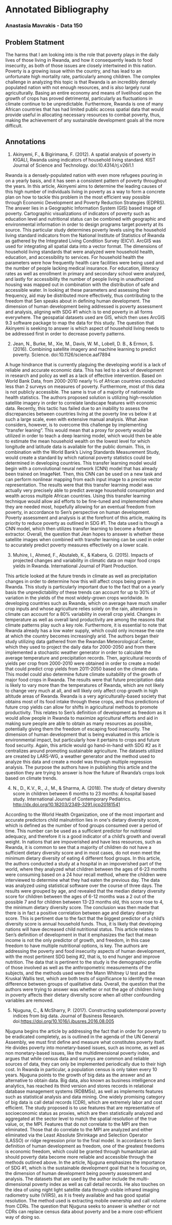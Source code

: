 # Annotated Bibliography
### Anastasia Mavrakis - Data 150

## Problem Statment

The harms that I am looking into is the role that poverty plays in the daily lives of those living in Rwanda, and how it consequently leads to food insecurity, as both of those issues are closely intertwined in this nation. Poverty is a growing issue within the country, and has lead to an unfortunate high mortality rate, particularly among children. The complex challenge in analyzing this topic is that Rwanda is an incredibly densely populated nation with not enough resources, and is also largely rural agriculturally. Basing an entire economy and means of livelihood upon the growth of crops has proved detrimental, particularly as fluctuations in climate continue to be unpredictable. Furthermore, Rwanda is one of many African countries that has had limited public access spatial data that would provide useful in allocating necessary resources to combat poverty, thus, making the achievement of any sustainable development goals all the more difficult.

## Annotations

1. Akinyemi, F., &amp; Bigirimana, F. (2012). A spatial analysis of poverty in KIGALI, Rwanda using indicators of household living standard. KIST Journal of Science and Technology. doi:10.4314/rj.v26i1.1

Rwanda is a densely-populated nation with even more refugees pouring in on a yearly basis, and it has seen a consistent pattern of poverty throughout the years. In this article, Akinyemi aims to determine the leading causes of this high number of individuals living in poverty as a way to form a concrete plan on how to tackle this problem in the most efficient way possible through Economic Development and Poverty Reduction Strategies (EDPRS). The answer lies in a Geographic Information System (GIS) based image  of poverty. Cartographic visualizations of indicators of poverty such as education level and nutritional status can be combined with geographic and environmental information in order to design programs target poverty at its source. This particular study determines poverty levels using the household living standard indicators from the National Institute of Statistics of Rwanda as gathered by the Integrated Living Condition Survey (EICV). ArcGIS was used for integrating all spatial data into a vector format. The dimensions of household living standards that were analyzed were household health, education, and accessibility to services. For household health the parameters were how frequently health care facilities were being used and the number of people lacking medical insurance. For education, illiteracy rates as well as enrollment in primary and secondary school were analyzed, and lastly for accessibility the number of people living in unauthorized housing was mapped out in combination with the distribution of safe and accessible water. In looking at these parameters and assessing their frequency, aid may be distributed more effectively, thus contributing to the freedom that Sen speaks about in defining human development. The dimension of human development being addressed is poverty assessment and analysis, aligning with SDG #1 which is to end poverty in all forms everywhere. The geospatial datasets used are GIS, which then uses ArcGIS 9.3 software package to map the data for this study. The question that Akinyemi is seeking to answer is which aspect of household living needs to be addressed first in order to decrease poverty patterns. 

2. Jean, N., Burke, M., Xie, M., Davis, W. M., Lobell, D. B., &amp; Ermon, S. (2016). Combining satellite imagery and machine learning to predict poverty. Science. doi:10.1126/science.aaf7894

A huge hindrance that is currently plaguing the developing world is a lack of reliable and accurate economic data. This has led to a lack of development in research and policy as well as a lack of effective intervention. Based on World Bank Data, from 2000-2010 nearly ⅔ of African countries conducted less than 2 surveys on measures of poverty. Furthermore, most of this data is not publicly accessible. The same is true of a majority of nationwide health statistics. The authors proposed solution is utilizing high-resolution satellite imagery in order to correlate landscape features with economic data. Recently, this tactic has failed due to an inability to assess the discrepancies between countries living at the poverty line vs below it at such a large scale, even with extensive manual analysis. What Jean considers, however, is to overcome this challenge by implementing “transfer leaning”. This would mean that a proxy for poverty would be utilized in order to teach a deep learning model, which would then be able to estimate the mean household wealth on the lowest level for which longitude and latitude data is available for the public domain. This, in combination with the World Bank’s Living Standards Measurement Study, would create a standard by which national poverty statistics could be determined in developing countries. This transfer learning model would begin with a convolutional neural network (CNN) model that has already been trained on ImageNet. Then, this CNN can be used on a new task and can perform nonlinear mapping from each input image to a precise vector representation. The results were that this transfer learning model was actually very precisely able to predict average household consumption and wealth across multiple African countries. Using this transfer learning technique would allow aid efforts to be fine-tuned and implemented where they are needed most, hopefully allowing for an eventual freedom from poverty, in accordance to Sen’s perspective on human development. Poverty assessment and analysis is at the forefront of this article, making its priority to reduce poverty as outlined in SDG #1. The data used is though a CNN model, which then utilizes transfer learning to become a feature extractor. Overall, the question that Jean hopes to answer is whether these satellite images when combined with transfer learning can be used in order to accurately predict poverty measures effectively on a lower scale. 

3. Muhire, I., Ahmed, F., Abutaleb, K., &amp; Kabera, G. (2015). Impacts of projected changes and variability in climatic data on major food crops yields in Rwanda. International Journal of Plant Production.

This article looked at the future trends in climate as well as precipitation changes in order to determine how this will affect crops being grown in Rwanda. This study is particularly important due to the fact that on a yearly basis the unpredictability of these trends can account for up to 30% of variation in the yields of the most widely-grown crops worldwide. In developing countries such as Rwanda, which on average have much smaller crop inputs and whose agriculture relies solely on the rain, alterations in climate can account for a 80% variability in overall crop yield. Changes in temperature as well as overall land productivity are among the reasons that climate patterns play such a key role. Furthermore, it is essential to note that Rwanda already has a low water supply, which could only increase the rate at which the country becomes increasingly arid. The authors began their study utilizing data gathered from the Rwandan Meteorological Center, which they used to project the daily data for 2000-2050 and from there implemented a stochastic weather generator in order to calculate the average temperature and precipitation records. Then, agricultural records of yields per crop from 2000-2010 were obtained in order to create a model that could predict crop yields from 2011-2050 based on the climate data. This model could also determine future climate suitability of the growth of major food crops in Rwanda. The results were that future precipitation data is likely to vary more than the temperatures of Rwanda, which are not likely to change very much at all, and will likely only affect crop growth in high altitude areas of Rwanda. Rwanda is a very agriculturally-based society that obtains most of its food intake through these crops, and thus predictions of future crop yields can allow for shifts in agricultural methods to promote productivity. This relates to Sen’s definition of development as freedom as it would allow people in Rwanda to maximize agricultural efforts and aid in making sure people are able to obtain as many resources as possible, potentially giving them the freedom of escaping food insecurity. The dimension of human development that is being evaluated in this article is environmental impact, but particularly how it pertains to crops and future food security. Again, this article would go hand-in-hand with SDG #2 as it centralizes around promoting sustainable agriculture. The datasets utilized are created by LARS-WG, a weather generator and the method used to analyze this data and create a model was through multiple regression analysis. The purpose the authors have in publishing this article and the question they are trying to answer is how the future of Rwanda’s crops look based on climate trends.

4. N., D., K.V., R., J., M., &amp; Sharma, A. (2018). The study of dietary diversity score in children between 6 months to 23 months: A hospital based study. International Journal of Contemporary Pediatrics. http://dx.doi.org/10.18203/2349-3291.ijcp20181541

According to the World Health Organization, one of the most important and accurate predictors child malnutrition lies in one's dietary diversity score, which is defined as the number of food groups consumed over a period of time. This number can be used as a sufficient predictor for nutritional adequacy, and therefore it is a good indicator of a child’s growth and overall weight. In nations that are impoverished and have less resources, such as Rwanda, it is common to see that a majority of children do not have a sufficient dietary diversity score and in most cases, do not even meet the minimum dietary diversity of eating 4 different food groups. In this article, the authors conducted a study at a hospital in an impoverished part of the world, where they analyzed what children between the ages of 6-23 months were consuming based on a 24 hour recall method, where the children were interviewed to determine what they had eaten the previous day. The data was analyzed using statistical software over the course of three days. The results were grouped by age, and revealed that the median dietary diversity score for children between the ages of 6-12 months was a 2 out of the possible 7 and for children between 13-23 months old, this score rose to 4, the minimum dietary diversity score. The conclusion was then made that there is in fact a positive correlation between age and dietary diversity score. This is pertinent due to the fact that the biggest predictor of a child’s diversity score is annual household funds. Thus, it is likely that developing nations will have decreased child nutritional status. This article relates to Sen’s definition of development in that it emphasizes the fact that mean income is not the only predictor of growth, and freedom, in this case freedom to have multiple nutritional options, is key. The authors are addressing the poverty and food insecurity aspects of human development, with the most pertinent SDG being #2, that is, to end hunger and improve nutrition. The data that is pertinent to the study is the demographic profile of those involved as well as the anthropometric measurements of the subjects, and the methods used were the Mann Whitney U test and the Kruskal Wallis test, which are both tests of significance to identify the mean difference between groups of qualitative data. Overall, the question that the authors were trying to answer was whether or not the age of children living in poverty affects their dietary diversity score when all other confounding variables are removed.


5. Njuguna, C., &amp; McSharry, P. (2017). Constructing spatiotemporal poverty indices from big data. Journal of Business Research. doi:https://doi.org/10.1016/j.jbusres.2016.08.005


Njuguna begins the article by addressing the fact that in order for poverty to be eradicated completely, as is outlined in the agenda of the UN General Assembly, we must first define and measure what constitutes poverty itself. He divides poverty into monetary-based issues, such as income, as well as non monetary-based issues, like the multidimensional poverty index, and argues that while census data and surveys are common and reliable sources of data, they can only be implemented periodically due to their high cost. In Rwanda in particular, a population census is only taken every 10 years. Njuguna points to the growth of big data as the answer and an alternative to obtain data. Big data, also known as business intelligence and analytics, has reached its third version and stores records in relational database management systems (RDBMSs), as well as implements features such as statistical analysis and data mining. One widely promising category of big data is call detail records (CDR), which are extremely labor and cost efficient. The study proposed is to use features that are representative of socioeconomic status as proxies, which are then statistically analyzed and aggregated at the sector level to match the spatial resolution of the true value, or, the MPI. Features that do not correlate to the MPI are then eliminated. Those that do correlate to the MPI are analyzed and either eliminated via the Least Absolute Shrinkage and Selection Operator (LASSO) or ridge regression prior to the final model. 
In accordance to Sen’s definition of human development as freedom, one of the greatest freedoms is economic freedom, which could be granted through humanitarian aid should poverty data become more reliable and accessible through the methods outlined above. In the article, Njuguna emphasizes the importance of SDG #1, which is the sustainable development goal that he is focusing on, the dimension of human development being poverty assessment and analysis. The datasets that are used by the author include the multi-dimensional poverty index as well as call detail records. He also touches on the idea of using night light satellite data through visible infrared imaging radiometry suite (VIIRS), as it is freely available and has good spatial resolution. The method used is extracting mobile ownership and call volume from CDRs. The question that Njuguna seeks to answer is whether or not CDRs can replace census data about poverty and be a more cost-efficient way of doing so. 
